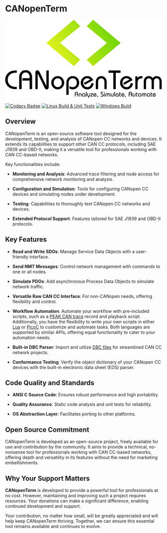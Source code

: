 # CANopenTerm

[![CANopenTerm](https://raw.githubusercontent.com/CANopenTerm/CANopenTerm/main/media/logo.svg)](https://raw.githubusercontent.com/CANopenTerm/CANopenTerm/main/media/logo.svg?raw=true "CANopenTerm")

[![Codacy Badge](https://app.codacy.com/project/badge/Grade/d0b16a90be6d4a59beafcabd727b2a2f)](https://app.codacy.com/gh/CANopenTerm/CANopenTerm/dashboard?utm_source=gh&utm_medium=referral&utm_content=&utm_campaign=Badge_grade)
[![Linux Build & Unit Tests](https://github.com/CANopenTerm/CANopenTerm/actions/workflows/linux.yml/badge.svg)](https://github.com/CANopenTerm/CANopenTerm/actions/workflows/linux.yml)
[![Windows Build](https://github.com/CANopenTerm/CANopenTerm/actions/workflows/windows.yml/badge.svg)](https://github.com/CANopenTerm/CANopenTerm/actions/workflows/windows.yml)

## Overview

CANopenTerm is an open-source software tool designed for the
development, testing, and analysis of CANopen CC networks and
devices. It extends its capabilities to support other CAN CC
protocols, including SAE J1939 and OBD-II, making it a
versatile tool for professionals working with CAN CC-based
networks.

Key functionalities include:

- **Monitoring and Analysis**:
  Advanced trace filtering and node access for comprehensive
  network monitoring and analysis.

- **Configuration and Simulation**:
  Tools for configuring CANopen CC devices and simulating nodes
  under development.

- **Testing**:
  Capabilities to thoroughly test CANopen CC networks and devices.

- **Extended Protocol Support**:
  Features tailored for SAE J1939 and OBD-II protocols.

## Key Features

- **Read and Write SDOs**:
  Manage Service Data Objects with a user-friendly interface.

- **Send NMT Messages**:
  Control network management with commands to one or all nodes.

- **Simulate PDOs**:
  Add asynchronous Process Data Objects to simulate network
  traffic.

- **Versatile Raw CAN CC Interface**:
  For non-CANopen needs, offering flexibility and control.

- **Workflow Automation**:
  Automate your workflow with pre-included scripts, such as a
  [PEAK CAN trace](https://www.peak-system.com/produktcd/Pdf/English/PEAK_CAN_TRC_File_Format.pdf)
  record and playback script.  Additionally, you have the flexibility to write
  your own scripts in either [Lua](https://canopenterm.de/lua-api) or
  [PicoC](https://canopenterm.de/picoc-api) to customize and automate tasks.
  Both languages are supported by similar APIs, offering equal functionality
  to cater to your automation needs.

- **Built-in DBC Parser**:
  Import and utilize
  [DBC files](https://www.csselectronics.com/pages/can-dbc-file-database-intro)
  for streamlined CAN CC network projects.

- **Conformance Testing**:
  Verify the object dictionary of your CANopen CC devices with the built-in
  electronic data sheet (EDS) parser.

## Code Quality and Standards

- **ANSI C Source Code**:
  Ensures robust performance and high portability.

- **Quality Assurance**:
  Static code analysis and unit tests for reliability.

- **OS Abstraction Layer**:
  Facilitates porting to other platforms.

## Open Source Commitment

CANopenTerm is developed as an open-source project, freely
available for use and contribution by the community. It aims
to provide a technical, no-nonsense tool for professionals
working with CAN CC-based networks, offering depth and versatility
in its features without the need for marketing embellishments.

## Why Your Support Matters

**CANopenTerm** is developed to provide a powerful tool for
professionals at no cost.  However, maintaining and improving
such a project requires resources.  Your donations can make a
significant difference, enabling continued development and support.

Your contribution, no matter how small, will be greatly appreciated
and will help keep CANopenTerm thriving. Together, we can ensure
this essential tool remains available and continues to evolve.
